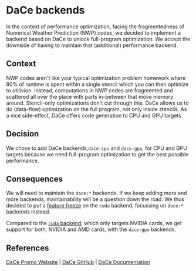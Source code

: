 # DaCe backends

In the context of performance optimization, facing the fragmentedness of Numerical Weather Prediction (NWP) codes, we decided to implement a backend based on DaCe to unlock full-program optimization. We accept the downside of having to maintain that (additional) performance backend.

## Context

NWP codes aren't like your typical optimization problem homework where 80% of runtime is spent within a single stencil which you can then optimize to oblivion. Instead, computations in NWP codes are fragmented and scattered all over the place with parts in-between that move memory around. Stencil-only optimizations don't cut through this. DaCe allows us to do (data-flow) optimization on the full program, not only inside stencils. As a nice side-effect, DaCe offers code generation to CPU and GPU targets.

## Decision

We chose to add DaCe backends,`dace:cpu` and `dace:gpu`, for CPU and GPU targets because we need full-program optimization to get the best possible performance.

## Consequences

We will need to maintain the `dace:*` backends. If we keep adding more and more backends, maintainability will be a question down the road. We thus decided to put a [feature freeze](./backend-cuda-feature-freeze.md) on the `cuda` backend, focussing on `dace:*` backends instead.

Compared to the [`cuda` backend](./backend-cuda-feature-freeze.md), which only targets NVIDIA cards, we get support for both, NVIDIA and AMD cards, with the `dace:gpu` backends.

## References

[DaCe Promo Website](http://dace.is/fast) | [DaCe GitHub](https://github.com/spcl/dace) | [DaCe Documentation](https://spcldace.readthedocs.io/en/latest/)

